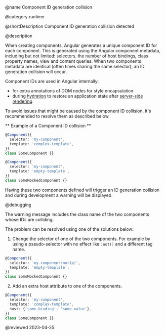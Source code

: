 @name Component ID generation collision

@category runtime

@shortDescription Component ID generation collision detected

@description

When creating components, Angular generates a unique component ID for each component. This is generated using the Angular component metadata, including but not limited:  selectors, the number of host bindings, class property names, view and content queries. When two components metadata are identical \(often times sharing the same selector\), an ID generation collision will occur.

Component IDs are used in Angular internally:

- for extra annotations of DOM nodes for style encapsulation
- during [hydration](guide/hydration) to restore an application state after [server-side rendering](guide/universal).

To avoid issues that might be caused by the component ID collision, it's recommended to resolve them as described below.

** Example of a Component ID collision **

```typescript
@Component({
  selector: 'my-component',
  template: 'complex-template',
})
class SomeComponent {}

@Component({
  selector: 'my-component',
  template: 'empty-template',
})
class SomeMockedComponent {}
```

Having these two components defined will trigger an ID generation collision and during development a warning will be displayed.

@debugging

The warning message includes the class name of the two components whose IDs are colliding.

The problem can be resolved using one of the solutions below: 

1. Change the selector of one of the two components. For example by using a pseudo-selector with no effect like `:not()` and a different tag name.

```typescript
@Component({
  selector: 'my-component:not(p)',
  template: 'empty-template',
})
class SomeMockedComponent {}
```

2. Add an extra host attribute to one of the components.

```typescript
@Component({
  selector: 'my-component',
  template: 'complex-template',
  host: {'some-binding': 'some-value'},
})
class SomeComponent {}
```

<!-- links -->

<!-- external links -->

<!-- end links -->

@reviewed 2023-04-25

